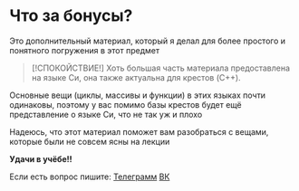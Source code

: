 # Что за бонусы?

Это дополнительный материал, который я делал для более простого и понятного погружения в этот предмет

> [!СПОКОЙСТВИЕ!]
> Хоть большая часть материала предоставлена на языке Си, она также актуальна для крестов (C++). 
> 

Основные вещи (циклы, массивы и функции) в этих языках почти одинаковы, поэтому у вас помимо базы крестов будет ещё представление о языке Си, что не так уж и плохо

Надеюсь, что этот материал поможет вам разобраться с вещами, которые были не совсем ясны на лекции

**Удачи в учёбе!!**

Если есть вопрос пишите: [Телеграмм](https://t.me/JDH_LR_994) [ВК](https://vk.com/jdh_lr_994) 

